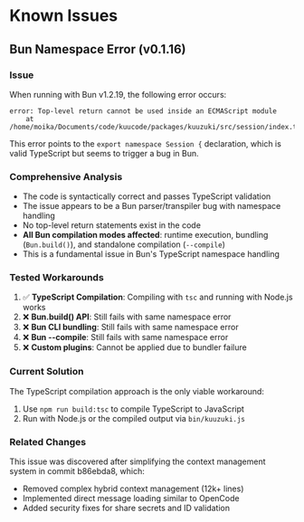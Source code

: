 # Known Issues

## Bun Namespace Error (v0.1.16)

### Issue
When running with Bun v1.2.19, the following error occurs:
```
error: Top-level return cannot be used inside an ECMAScript module
    at /home/moika/Documents/code/kuucode/packages/kuuzuki/src/session/index.ts:49:1
```

This error points to the `export namespace Session {` declaration, which is valid TypeScript but seems to trigger a bug in Bun.

### Comprehensive Analysis
- The code is syntactically correct and passes TypeScript validation
- The issue appears to be a Bun parser/transpiler bug with namespace handling
- No top-level return statements exist in the code
- **All Bun compilation modes affected**: runtime execution, bundling (`Bun.build()`), and standalone compilation (`--compile`)
- This is a fundamental issue in Bun's TypeScript namespace handling

### Tested Workarounds
1. ✅ **TypeScript Compilation**: Compiling with `tsc` and running with Node.js works
2. ❌ **Bun.build() API**: Still fails with same namespace error
3. ❌ **Bun CLI bundling**: Still fails with same namespace error  
4. ❌ **Bun --compile**: Still fails with same namespace error
5. ❌ **Custom plugins**: Cannot be applied due to bundler failure

### Current Solution
The TypeScript compilation approach is the only viable workaround:
1. Use `npm run build:tsc` to compile TypeScript to JavaScript
2. Run with Node.js or the compiled output via `bin/kuuzuki.js`

### Related Changes
This issue was discovered after simplifying the context management system in commit b86ebda8, which:
- Removed complex hybrid context management (12k+ lines)
- Implemented direct message loading similar to OpenCode
- Added security fixes for share secrets and ID validation